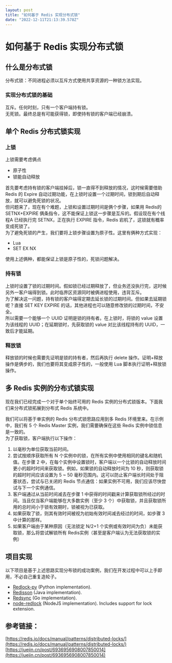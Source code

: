```yaml
---
layout: post
title: "如何基于 Redis 实现分布式锁"
date: "2022-12-11T21:13:39.578Z"
---
```

如何基于 Redis 实现分布式锁
=================

什么是分布式锁
-------

分布式锁：不同进程必须以互斥方式使用共享资源的一种锁方法实现。

### 实现分布式锁的基础

互斥。任何时刻，只有一个客户端持有锁。  
无死锁。最终总是有可能获得锁，即使持有锁的客户端已经崩溃。

单个 Redis 分布式锁实现
---------------

### 上锁

上锁需要考虑俩点

*   原子性
*   锁能自动释放

首先要考虑持有锁的客户端挂掉后，锁一直得不到释放的情况，这时候需要借助 Redis 的 Expire 自动过期功能，在上锁时设置一个过期时间，锁到期后自动释放，就可以避免死锁的状况。  
但问题来了，现在有个难题，上锁和设置过期时间是俩个步骤，如果用 Redis的 SETNX+EXPIRE 俩条指令，这不能保证上锁这一步骤是互斥的。假设现在有个线程A 已经执行完 SETNX，正在执行 EXPIRE 指令，Redis 宕机了，这锁就有概率变成死锁了。  
为了避免死锁的产生，我们要将上锁步骤设置为原子性。这里有俩种方式实现：

*   Lua
*   SET EX NX

使用上述俩种，都能保证上锁是原子性的，死锁问题解决。

### 持有锁

上锁时设置了锁的过期时间。假如锁已经过期释放了，但业务还没执行完，这时候另外一客户端得到锁。此时临界区资源同时被俩进程使用，违背互斥。  
为了解决这一问题，持有锁的客户端得定期去延长锁的过期时间。但如果去延期锁呢？直接 SET KEY EXPIRE 的话，其他进程也可以随意修改锁的过期时间，不安全。  
所以需要一个能够一个 UUID 证明是锁的持有者。在上锁时，将锁的 value 设置为该线程的 UUID；在延期锁时，先获取锁的 value 对比该线程持有的 UUID，一致后才能延期。

### 释放锁

释放锁的时候也需要先证明是锁的持有者，然后再执行 delete 操作。证明+释放操作是俩步的，我们也要将其变成原子性的，一般使用 Lua 脚本执行证明+释放锁操作。

多 Redis 实例的分布式锁实现
-----------------

现在我们已经完成一个对于单个始终可用的 Redis 实例的分布式锁版本。下面我们来分布式锁拓展到分布式 Redis 系统中。

我们可以将基于单实例的 Redis 分布式锁思路应用到多 Redis 环境里来。在示例中，我们有 5 个 Redis Master 实例，我们需要确保在这些 Redis 实例中锁信息是一致的。  
为了获取锁，客户端执行以下操作：

1.  以毫秒为单位获取当前时间。
2.  尝试按顺序获取所有 N 个实例中的锁，在所有实例中使用相同的键名和随机值。在步骤 2 中，在每个实例中设置锁时，客户端以一个比锁的自动释放时间更小的超时时间来获取锁。例如，如果锁的自动释放时间为 10 秒，则获取锁的超时时间应该设置为 5 ~ 50 毫秒范围内。这可以防止客户端长时间处于阻塞状态，尝试与已关闭的 Redis 节点通信：如果实例不可用，我们应该尽快尝试与下一个实例通信。
3.  客户端通过从当前时间减去在步骤 1 中获得的时间戳来计算获取锁所经过的时间。当且仅当客户端能够在大多数实例（至少 3 个）中获取锁，并且获取锁所用的总时间小于锁有效期时，锁被视为已获取。
4.  如果获取了锁，则其有效时间被视为初始有效时间减去经过的时间，如步骤 3 中计算的那样。
5.  如果客户端由于某种原因（无法锁定 N/2+1 个实例或有效时间为负）未能获取锁，那么将尝试解锁所有 Redis实例（甚至是客户端认为无法获取锁的实例）

项目实现
----

以下项目是基于上述思路实现分布锁的成功案例，我们在开发过程中可以上手即用，不必自己重复造轮子。

*   [Redlock-py](https://github.com/SPSCommerce/redlock-py) (Python implementation).
*   [Redisson](https://github.com/mrniko/redisson) (Java implementation).
*   [Redsync](https://github.com/go-redsync/redsync) (Go implementation).
*   [node-redlock](https://github.com/mike-marcacci/node-redlock) (NodeJS implementation). Includes support for lock extension.

参考链接：
-----

[https://redis.io/docs/manual/patterns/distributed-locks/](https://redis.io/docs/manual/patterns/distributed-locks/)  
[https://juejin.cn/post/6936956908007850014](https://juejin.cn/post/6936956908007850014)